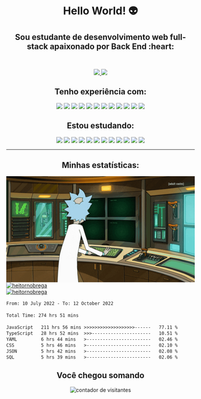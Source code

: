 <h1 align="center"><b>Hello World! 👽</b></h1>
<h2 align="center">
  Sou estudante de desenvolvimento web full-stack apaixonado por Back End
  :heart:
</h2>
<br />
<p align="center">
  <a href="https://www.linkedin.com/in/heitor-nobrega-tico" alt="Linkedin">
    <img
      src="https://img.shields.io/badge/-Linkedin-282A36?style=for-the-badge&logo=Linkedin&logoColor=D8BF26&link=https://www.linkedin.com/in/heitor-nobrega-tico"
    />
  </a>
  <a href="https://heitornobrega.github.io/" alt="github">
    <img
      src="https://img.shields.io/badge/-Portifolio-282A36?style=for-the-badge&logo=React&logoColor=D8BF26&link="
    />
  </a>
</p>
<div>
  <h2 align="center">Tenho experiência com:</h2>
  <div align="center">
    <img
      src="https://img.shields.io/badge/-HTML5-E34F26?style=flat&logo=html5&logoColor=white"
    />
    <img
      src="https://img.shields.io/badge/-CSS3-1572B6?style=flat&logo=css3&logoColor=white"
    />
    <img
      src="https://img.shields.io/badge/-Bootstrap-563D7C?style=flat&logo=bootstrap&logoColor=white"
    />
    <img
      src="https://img.shields.io/badge/-JavaScript-eed718?style=flat&logo=javascript&logoColor=ffffff"
    />
    <img
      src="https://img.shields.io/badge/-React-000000?style=flat&logo=react&logoColor=00c8ff"
    />
    <img
      src="https://img.shields.io/badge/-MySQL-F29111?style=flat&logo=mysql&logoColor=FFFFFF"
    />
    <img src="https://img.shields.io/badge/-Express.js-787878?style=flat" />
    <img
      src="https://img.shields.io/badge/-Node.js-3C873A?style=flat&logo=Node.js&logoColor=white"
    />
    <img
      src="http://img.shields.io/badge/-Git-F1502F?style=flat&logo=git&logoColor=FFFFFF"
    />
    <img
      src="http://img.shields.io/badge/-Github-000000?style=flat&logo=github&logoColor=FFFFFF"
    />
    <img
      src="http://img.shields.io/badge/-Heroku-430098?style=flat&logo=heroku&logoColor=white"
    />
    <img
      src="http://img.shields.io/badge/-Vercel-black?style=flat&logo=vercel&logoColor=white"
    />
  </div>
</div>
<div>
  <h2 align="center">Estou estudando:</h2>
  <div align="center">
    <img
      src="https://img.shields.io/badge/-HTML5-E34F26?style=flat&logo=html5&logoColor=white"
    />
    <img
      src="https://img.shields.io/badge/-CSS3-1572B6?style=flat&logo=css3&logoColor=white"
    />
    <img
      src="https://img.shields.io/badge/-Bootstrap-563D7C?style=flat&logo=bootstrap&logoColor=white"
    />
    <img
      src="https://img.shields.io/badge/-JavaScript-eed718?style=flat&logo=javascript&logoColor=ffffff"
    />
    <img
      src="https://img.shields.io/badge/-React-000000?style=flat&logo=react&logoColor=00c8ff"
    />
    <img
      src="https://img.shields.io/badge/-MySQL-F29111?style=flat&logo=mysql&logoColor=FFFFFF"
    />
    <img src="https://img.shields.io/badge/-Express.js-787878?style=flat" />
    <img
      src="https://img.shields.io/badge/-Node.js-3C873A?style=flat&logo=Node.js&logoColor=white"
    />
    <img
      src="http://img.shields.io/badge/-Git-F1502F?style=flat&logo=git&logoColor=FFFFFF"
    />
    <img
      src="http://img.shields.io/badge/-Github-000000?style=flat&logo=github&logoColor=FFFFFF"
    />
    <img
      src="http://img.shields.io/badge/-Heroku-430098?style=flat&logo=heroku&logoColor=white"
    />
    <img
      src="http://img.shields.io/badge/-Vercel-black?style=flat&logo=vercel&logoColor=white"
    />
  </div>
</div>
<hr>
<h2 align="center">Minhas estatísticas:</h2>
<div>
    <img
    align="right"
    alt="img"
    src="https://raw.githubusercontent.com/heitornobrega/heitornobrega/main/rick.gif"
    width="650px"
    height="auto"
  />
  <a href="https://github.com/heitornobrega">
    <img
      width="350px"
      src="https://github-readme-stats.vercel.app/api/top-langs/?username=heitornobrega&count_private=false&layout=compact&card_width=100&bg_color=282a2f&title_color=D8BF26&border_color=D8BF26&text_color=FFFFFF"
      alt="heitornobrega"
    />
  </a>

</div>
<div>
  <a href="https://github.com/heitornobrega">
    <img
      width="350px"
      src="https://github-readme-stats.vercel.app/api?username=heitornobrega&show_icons=true&layout=compact&card_width=100&bg_color=282a2f&title_color=D8BF26&border_color=D8BF26&text_color=FFFFFF&icon_color=D8BF26"
      alt="heitornobrega"
    />
  </a>
  <!--START_SECTION:waka-->

```text
From: 10 July 2022 - To: 12 October 2022

Total Time: 274 hrs 51 mins

JavaScript   211 hrs 56 mins >>>>>>>>>>>>>>>>>>>------   77.11 %
TypeScript   28 hrs 52 mins  >>>----------------------   10.51 %
YAML         6 hrs 44 mins   >------------------------   02.46 %
CSS          5 hrs 46 mins   >------------------------   02.10 %
JSON         5 hrs 42 mins   >------------------------   02.08 %
SQL          5 hrs 39 mins   >------------------------   02.06 %
```

<!--END_SECTION:waka-->
</div>

<h2 align="center">Você chegou somando</h2>

<p align="center">
  <img
    src="https://profile-counter.glitch.me/{heitornobrega}/count.svg"
    alt="contador de visitantes"
  />
</p>
